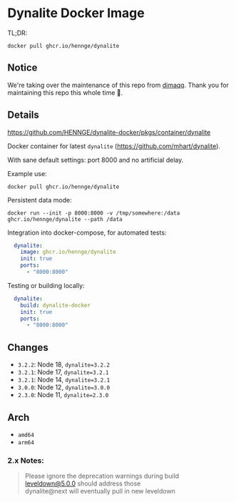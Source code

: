 # Dynalite Docker Image

TL;DR:

```
docker pull ghcr.io/hennge/dynalite
```

## Notice 

We're taking over the maintenance of this repo from [dimaqq](https://github.com/dimaqq/dynalite-docker).
Thank you for maintaining this repo this whole time 🙏.

## Details

https://github.com/HENNGE/dynalite-docker/pkgs/container/dynalite

Docker container for latest `dynalite` (https://github.com/mhart/dynalite).

With sane default settings: port 8000 and no artificial delay.

Example use:

```
docker pull ghcr.io/hennge/dynalite
```

Persistent data mode:

```
docker run --init -p 8000:8000 -v /tmp/somewhere:/data ghcr.io/hennge/dynalite --path /data
```

Integration into docker-compose, for automated tests:

```yaml
  dynalite:
    image: ghcr.io/hennge/dynalite
    init: true
    ports:
      - "8000:8000"
```

Testing or building locally:

```yaml
  dynalite:
    build: dynalite-docker
    init: true
    ports:
      - "8000:8000"
```

## Changes

* `3.2.2`: Node 18, `dynalite=3.2.2`
* `3.2.1`: Node 17, `dynalite=3.2.1`
* `3.2.1`: Node 14, `dynalite=3.2.1`
* `3.0.0`: Node 12, `dynalite=3.0.0`
* `2.3.0`: Node 11, `dynalite=2.3.0`

## Arch

* `amd64`
* `arm64`

### 2.x Notes:

> Please ignore the deprecation warnings during build\
> leveldown@5.0.0 should address those\
> dynalite@next will eventually pull in new leveldown
